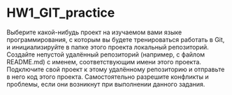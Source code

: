 # HW1_GIT_practice


Выберите какой-нибудь проект на изучаемом вами языке программирования, с которым вы будете тренироваться работать в Git,
и инициализируйте в папке этого проекта локальный репозиторий.
Создайте непустой удалённый репозиторий (например, с файлом README.md) с именем, соответствующим имени этого проекта.
Подключите свой проект к этому удалённому репозиторию и отправьте в него код этого проекта. Самостоятельно разрешите 
конфликты и проблемы, если они возникнут при выполнении данного задания.

